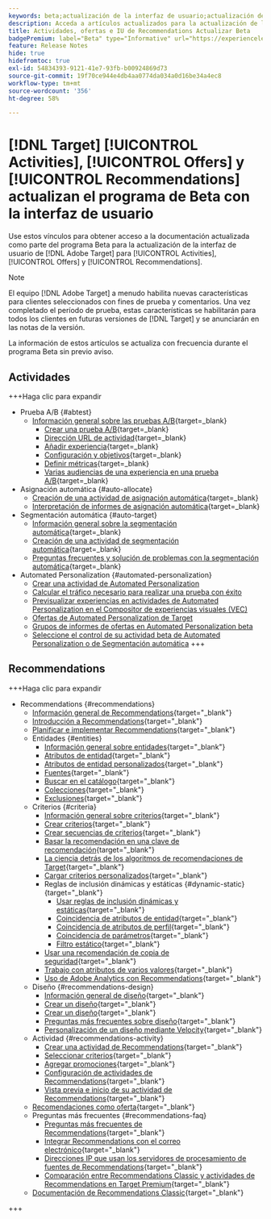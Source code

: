 ```yaml
---
keywords: beta;actualización de la interfaz de usuario;actualización de iu;
description: Acceda a artículos actualizados para la actualización de la IU de Target para Actividades, Ofertas y Recommendations
title: Actividades, ofertas e IU de Recommendations Actualizar Beta
badgePremium: label="Beta" type="Informative" url="https://experienceleague.adobe.com/docs/target/using/introduction/intro.html?lang=en#beta newtab=true" tooltip="Obtenga información acerca del programa  [!DNL Target] Beta."
feature: Release Notes
hide: true
hidefromtoc: true
exl-id: 54834393-9121-41e7-93fb-b00924869d73
source-git-commit: 19f70ce944e4db4aa0774da034a0d16be34a4ec8
workflow-type: tm+mt
source-wordcount: '356'
ht-degree: 58%

---
```


# [!DNL Target] [!UICONTROL Activities], [!UICONTROL Offers] y [!UICONTROL Recommendations] actualizan el programa de Beta con la interfaz de usuario

Use estos vínculos para obtener acceso a la documentación actualizada como parte del programa Beta para la actualización de la interfaz de usuario de [!DNL Adobe Target] para [!UICONTROL Activities], [!UICONTROL Offers] y [!UICONTROL Recommendations].

>[!NOTE]
>
>El equipo [!DNL Adobe Target] a menudo habilita nuevas características para clientes seleccionados con fines de prueba y comentarios. Una vez completado el período de prueba, estas características se habilitarán para todos los clientes en futuras versiones de [!DNL Target] y se anunciarán en las notas de la versión.
>
>La información de estos artículos se actualiza con frecuencia durante el programa Beta sin previo aviso.

## Actividades

+++Haga clic para expandir

* Prueba A/B {#abtest}
   * [Información general sobre las pruebas A/B](c-activities/t-test-ab/test-ab-beta.md){target=_blank}
      * [Crear una prueba A/B](c-activities/t-test-ab/t-test-create-ab/test-create-ab-beta.md){target=_blank}
      * [Dirección URL de actividad](c-activities/t-test-ab/t-test-create-ab/ab-activity-url-beta.md){target=_blank}
      * [Añadir experiencia](c-activities/t-test-ab/t-test-create-ab/ab-add-experience-beta.md){target=_blank}
      * [Configuración y objetivos](c-activities/t-test-ab/t-test-create-ab/ab-goals-and-settings-beta.md){target=_blank}
      * [Definir métricas](c-activities/t-test-ab/t-test-create-ab/ab-set-metrics-beta.md){target=_blank}
      * [Varias audiencias de una experiencia en una prueba A/B](c-activities/t-test-ab/t-test-create-ab/target-experience-to-multiple-audiences-beta.md){target=_blank}
* Asignación automática {#auto-allocate}
   * [Creación de una actividad de asignación automática](/help/main/c-activities/automated-traffic-allocation/create-auto-allocate-activity-beta.md){target=_blank}
   * [Interpretación de informes de asignación automática](c-activities/automated-traffic-allocation/determine-winner-beta.md){target=_blank}
* Segmentación automática {#auto-target}
   * [Información general sobre la segmentación automática](/help/main/c-activities/auto-target/auto-target-to-optimize-beta.md){target=_blank}
   * [Creación de una actividad de segmentación automática](/help/main/c-activities/auto-target/create-auto-target-beta.md){target=_blank}
   * [Preguntas frecuentes y solución de problemas con la segmentación automática](/help/main/c-activities/auto-target/auto-target-troubleshooting-faqs.md){target=_blank}
* Automated Personalization {#automated-personalization}
   * [Crear una actividad de Automated Personalization](/help/main/c-activities/t-automated-personalization/create-ap-activity-beta.md)
   * [Calcular el tráfico necesario para realizar una prueba con éxito](https://experienceleague.adobe.com/en/docs/target/using/activities/automated-personalization/ap-traffic-estimator-beta)
   * [Previsualizar experiencias en actividades de Automated Personalization en el Compositor de experiencias visuales (VEC)](https://experienceleague.adobe.com/en/docs/target/using/activities/automated-personalization/ap-preview-experiences-beta)
   * [Ofertas de Automated Personalization de Target](https://experienceleague.adobe.com/en/docs/target/using/activities/automated-personalization/ap-target-offers)
   * [Grupos de informes de ofertas en Automated Personalization beta](/help/main/c-activities/t-automated-personalization/offer-reporting-groups-in-automated-personalization-beta.md)
   * [Seleccione el control de su actividad beta de Automated Personalization o de Segmentación automática](c-activities/t-automated-personalization/experience-as-control-beta.md)
+++

<!-- 
* Automated Personalization {#automated-personalization}
   * [Create an Automated Personalization activity](c-activities/t-automated-personalization/create-ap-activity-beta.md){target=_blank}
   * [Estimate the traffic required for success](c-activities/t-automated-personalization/ap-traffic-estimator-beta.md){target=_blank}
   * [Preview experiences for an Automated Personalization test](c-activities/t-automated-personalization/ap-preview-experiences-beta.md){target=_blank}
   * [Target Automated Personalization offers](c-activities/t-automated-personalization/ap-target-offers.md){target=_blank}
   * [Manage exclusions](c-activities/t-automated-personalization/managing-exclusions-beta.md){target=_blank}
   * [Offer reporting groups in Automated Personalization](/help/main/c-activities/t-automated-personalization/offer-reporting-groups-in-automated-personalization.md){target=_blank}
   * [Select the control for your Automated Personalization or Auto-Target activity](c-activities/t-automated-personalization/experience-as-control.md){target=_blank}
   * [Automated Personalization FAQ](c-activities/t-automated-personalization/automated-personalization-faq.md){target=_blank}
   * [Troubleshoot Automated Personalization](c-activities/t-automated-personalization/ap-trouble.md){target=_blank}
* Experience Targeting {#experience-targeting}
   * [Experience Targeting overview](c-activities/t-experience-target/experience-target.md){target=_blank}
   * Create an Experience Targeting activity {#create-targeting}
      * [Create an activity](c-activities/t-experience-target/t-xt-create/xt-create.md){target=_blank}
      * [Activity URL](c-activities/t-experience-target/t-xt-create/xt-activity-url.md){target=_blank}
      * [Create an experience](c-activities/t-experience-target/t-xt-create/xt-add-experience.md){target=_blank}
      * [Switching experiences in Experience Targeting](c-activities/t-experience-target/t-xt-create/xt-switching-experiences.md){target=_blank}
      * [Goals and settings](c-activities/t-experience-target/t-xt-create/xt-goals-and-settings.md){target=_blank}
      * [Set metrics](c-activities/t-experience-target/t-xt-create/xt-set-metrics.md){target=_blank}
* Multivariate Test {#multivariate-test}
   * [Multivariate Test overview](c-activities/c-multivariate-testing/multivariate-testing.md){target=_blank}
   * [Multivariate Test best practices](c-activities/c-multivariate-testing/best-practices.md){target=_blank}
   * [Plan a Multivariate Test](c-activities/c-multivariate-testing/plan-mvt.md){target=_blank}
   * Create a Multivariate Test {#create-mvt}
      * [Create a test](c-activities/c-multivariate-testing/t-create-multivariate-test/create-multivariate-test.md){target=_blank}
      * [Activity URL](c-activities/c-multivariate-testing/t-create-multivariate-test/url.md){target=_blank}
      * [Create combinations](c-activities/c-multivariate-testing/t-create-multivariate-test/add-offers.md){target=_blank}
      * [Preview experiences for a Multivariate Test](c-activities/c-multivariate-testing/t-create-multivariate-test/preview-experiences.md){target=_blank}
      * [Estimate the traffic required for a successful test](c-activities/c-multivariate-testing/t-create-multivariate-test/traffic-estimator.md){target=_blank}
      * [Test summary](c-activities/c-multivariate-testing/t-create-multivariate-test/test-summary.md){target=_blank}
      * [Goals and settings](c-activities/c-multivariate-testing/t-create-multivariate-test/goals-and-settings.md){target=_blank}
      * [Set metrics](c-activities/c-multivariate-testing/t-create-multivariate-test/mvt-set-metrics.md){target=_blank}
      * [Troubleshoot Multivariate Tests](c-activities/c-multivariate-testing/t-create-multivariate-test/troubleshooting.md){target=_blank}
* [Recommendations activity](c-activities/recommendations-activity.md){target=_blank}
* [Edit an activity or save as draft](c-activities/edit-activity.md){target=_blank}
* [Priority](c-activities/priority.md){target=_blank}
* [Activity settings](c-activities/activity-settings.md){target=_blank}
* Success metrics {#success-metrics}
   * [Success metrics](c-activities/r-success-metrics/success-metrics.md){target=_blank}
   * [Click tracking](c-activities/r-success-metrics/click-tracking.md){target=_blank}
   * [Capture score](c-activities/r-success-metrics/capture-score.md){target=_blank}
* [Activity change log](c-activities/change-log.md){target=_blank}
* Troubleshoot activities {#troubleshoot-activities}
   * [Troubleshoot activities overview](c-activities/c-troubleshooting-activities/troubleshooting-activities.md){target=_blank}
   * [Troubleshoot content delivery](c-activities/c-troubleshooting-activities/content-trouble.md){target=_blank}
* Activity QA {#activity-qa}
   * [Activity QA overview](c-activities/c-activity-qa/activity-qa.md){target=_blank}
   * [Activity QA bookmarklet](c-activities/c-activity-qa/activity-qa-bookmark.md){target=_blank}
   * [Use Activity QA with server-side delivery](c-activities/c-activity-qa/use-qa-mode-with-server-side-delivery.md){target=_blank}-->

## Recommendations

+++Haga clic para expandir

* Recommendations {#recommendations}
   * [Información general de Recommendations](c-recommendations/recommendations.md){target="_blank"}
   * [Introducción a Recommendations](c-recommendations/introduction-to-recommendations.md){target="_blank"}
   * [Planificar e implementar Recommendations](c-recommendations/plan-implement.md){target="_blank"}
   * Entidades {#entities}
      * [Información general sobre entidades](c-recommendations/c-products/products.md){target="_blank"}
      * [Atributos de entidad](c-recommendations/c-products/entity-attributes.md){target="_blank"}
      * [Atributos de entidad personalizados](c-recommendations/c-products/custom-entity-attributes.md){target="_blank"}
      * [Fuentes](/help/main/c-recommendations/c-products/feeds-beta.md){target="_blank"}
      * [Buscar en el catálogo](/help/main/c-recommendations/c-products/catalog-search-beta.md){target="_blank"}
      * [Colecciones](/help/main/c-recommendations/c-products/collections-beta.md){target="_blank"}
      * [Exclusiones](/help/main/c-recommendations/c-products/exclusions-beta.md){target="_blank"}
   * Criterios {#criteria}
      * [Información general sobre criterios](/help/main/c-recommendations/c-algorithms/algorithms-beta.md){target="_blank"}
      * [Crear criterios](/help/main/c-recommendations/c-algorithms/create-new-algorithm-beta.md){target="_blank"}
      * [Crear secuencias de criterios](/help/main/c-recommendations/c-algorithms/create-criteria-sequence-beta.md){target="_blank"}
      * [Basar la recomendación en una clave de recomendación](/help/main/c-recommendations/c-algorithms/base-the-recommendation-on-a-recommendation-key-beta.md){target="_blank"}
      * [La ciencia detrás de los algoritmos de recomendaciones de Target](/help/main/c-recommendations/c-algorithms/recommendations-algorithms.md){target="_blank"}
      * [Cargar criterios personalizados](/help/main/c-recommendations/c-algorithms/recommendations-csv-beta.md){target="_blank"}
      * Reglas de inclusión dinámicas y estáticas {#dynamic-static}{target="_blank"}
         * [Usar reglas de inclusión dinámicas y estáticas](/help/main/c-recommendations/c-algorithms/use-dynamic-and-static-inclusion-rules-beta.md){target="_blank"}
         * [Coincidencia de atributos de entidad](/help/main/c-recommendations/c-algorithms/entity-attribute-matching-beta.md){target="_blank"}
         * [Coincidencia de atributos de perfil](/help/main/c-recommendations/c-algorithms/profile-attribute-matching-beta.md){target="_blank"}
         * [Coincidencia de parámetros](/help/main/c-recommendations/c-algorithms/parameter-matching-beta.md){target="_blank"}
         * [Filtro estático](/help/main/c-recommendations/c-algorithms/static-value-beta.md){target="_blank"}
      * [Usar una recomendación de copia de seguridad](/help/main/c-recommendations/c-algorithms/backup-recs-beta.md){target="_blank"}
      * [Trabajo con atributos de varios valores](/help/main/c-recommendations/c-algorithms/work-with-multi-value-attributes-beta.md){target="_blank"}
      * [Uso de Adobe Analytics con Recommendations](/help/main/c-recommendations/c-algorithms/use-adobe-analytics-with-recommendations-beta.md){target="_blank"}
   * Diseño {#recommendations-design}
      * [Información general de diseño](c-recommendations/c-design-overview/design-overview.md){target="_blank"}
      * [Crear un diseño](c-recommendations/c-design-overview/create-design.md){target="_blank"}
      * [Crear un diseño](/help/main/c-recommendations/c-design-overview/create-design-beta.md){target="_blank"}
      * [Preguntas más frecuentes sobre diseño](c-recommendations/c-design-overview/template-faq.md){target="_blank"}
      * [Personalización de un diseño mediante Velocity](c-recommendations/c-design-overview/customizing-a-template.md){target="_blank"}
   * Actividad {#recommendations-activity}
      * [Crear una actividad de Recommendations](c-recommendations/t-create-recs-activity/create-recs-activity.md){target="_blank"}
      * [Seleccionar criterios](c-recommendations/t-create-recs-activity/algo-select-recs.md){target="_blank"}
      * [Agregar promociones](c-recommendations/t-create-recs-activity/adding-promotions.md){target="_blank"}
      * [Configuración de actividades de Recommendations](c-recommendations/t-create-recs-activity/recs-activity-settings.md){target="_blank"}
      * [Vista previa e inicio de su actividad de Recommendations](/help/main/c-recommendations/t-create-recs-activity/previewing-and-launching-your-recommendations-activity.md){target="_blank"}
   * [Recomendaciones como oferta](c-recommendations/recommendations-as-an-offer.md){target="_blank"}
   * Preguntas más frecuentes {#recommendations-faq}
      * [Preguntas más frecuentes de Recommendations](c-recommendations/c-recommendations-faq/recommendations-faq.md){target="_blank"}
      * [Integrar Recommendations con el correo electrónico](c-recommendations/c-recommendations-faq/integrating-recs-email.md){target="_blank"}
      * [Direcciones IP que usan los servidores de procesamiento de fuentes de Recommendations](c-recommendations/c-recommendations-faq/ip-addresses-marketing-cloud.md){target="_blank"}
      * [Comparación entre Recommendations Classic y actividades de Recommendations en Target Premium](c-recommendations/c-recommendations-faq/recommendations-classic-versus-recommendations-activities-target-premium.md){target="_blank"}
   * [Documentación de Recommendations Classic](/help/main/c-recommendations/recommendations-classic-documentaton.md){target="_blank"}

+++
